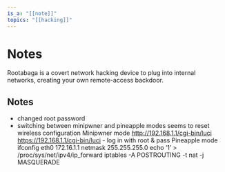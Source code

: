 ```yaml
---
is_a: "[[note]]"
topics: "[[hacking]]"
---
```

# Notes
Rootabaga is a covert network hacking device to plug into internal networks, creating your own remote-access backdoor.

## Notes
* changed root password
* switching between minipwner and pineapple modes seems to reset wireless configuration
Minipwner mode http://192.168.1.1/cgi-bin/luci https://192.168.1.1/cgi-bin/luci - log in with root & pass
Pineapple mode
ifconfig eth0 172.16.1.1 netmask 255.255.255.0 echo ‘1’ > /proc/sys/net/ipv4/ip_forward iptables -A POSTROUTING -t nat -j MASQUERADE
